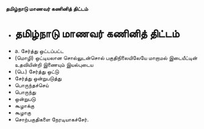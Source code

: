 **தமிழ்நாடு மாணவர் கணினித் திட்டம்**
- # தமிழ்நாடு மாணவர் கணினித் திட்டம்
- a. சேர்த்து ஒட்டப்பட்ட
- (மொழி) ஒட்டியலான சொல்லுடன்சொல் பகுதிநிலையிலேயே மாறாமல் இடையீட்டின் உதவியின்றி இணையும் இயல்புடைய
- (பெ.) சேர்த்து ஒட்டு
- சேர்த்து ஒன்றுபடுத்து
- பொருந்தச்செய்
- பொருந்து
- ஒன்றுபடு
- கூழாக்கு
- கூழாகு
- சொற்பகுதிகளை நேரடியாகச்சேர்.

